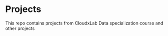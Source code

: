 # Projects
This repo contains projects from CloudxLab Data specialization course and other projects
